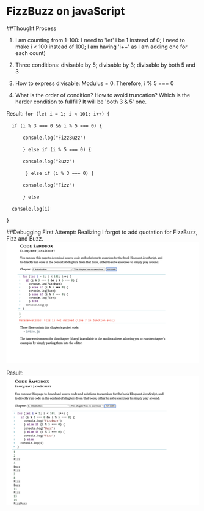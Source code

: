 # FizzBuzz on javaScript


##Thought Process
1) I am counting from 1-100: I need to 'let' i be 1 instead of 0; I need to make i < 100 instead of 100; I am having 'i++' as I am adding one for each count)

2) Three conditions: divisable by 5; divisable by 3; divisable by both 5 and 3 

3) How to express divisable: Modulus = 0. Therefore, i % 5 === 0

4) What is the order of condition? How to avoid truncation? Which is the harder condition to fullfill? It will be 'both 3 & 5' one. 


Result: 
` for (let i = 1; i < 101; i++) { `
	
`   if (i % 3 === 0 && i % 5 === 0) { `
		
` 		console.log("FizzBuzz") `
	
`		} else if (i % 5 === 0) { `
		
`		console.log("Buzz") `
		
`		 } else if (i % 3 === 0) { `

`		console.log("Fizz") `
	
`		} else `

`	console.log(i) `

`} `


##Debugging
First Attempt: Realizing I forgot to add quotation for FizzBuzz, Fizz and Buzz. 
![Pre Debug](Pre-debug.png)


Result: 
![Post Debug](Post-debug.png)